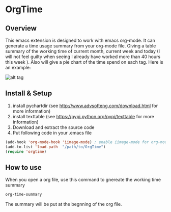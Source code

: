 OrgTime
=======
## Overview
This emacs extension is designed to work with emacs org-mode. It can generate a time usage summary from your org-mode file. Giving a table summary of the working time of current month, current week and today (I will not feel guilty when seeing I already have worked more than 40 hours this week ). Also will give a pie chart of the time spend on each tag.
Here is an example:

![alt tag](https://raw.github.com/Chengming/OrgTime/master/example.png)
## Install & Setup
1. install pychartdir (see http://www.advsofteng.com/download.html for more information)
1. install texttable (see https://pypi.python.org/pypi/texttable for more information)
1. Download and extract the source code
1. Put following code in your .emacs file

```lisp
(add-hook 'org-mode-hook 'iimage-mode) ; enable iimage-mode for org-mode
(add-to-list 'load-path  "/path/to/OrgTime")
(require 'orgtime)
```

## How to use
When you open a org file, use this command to gnereate the working time summary
```lisp
org-time-summary
```
The summary will be put at the begnning of the org file.
